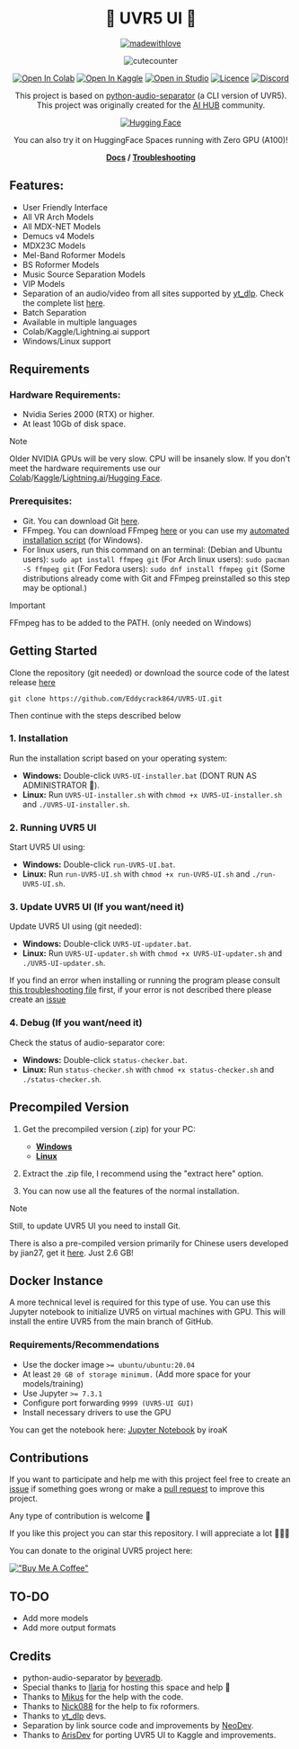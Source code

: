 <h1 align="center"><b> 🎵 UVR5 UI 🎵 </b></h1>
<div align="center">

[![madewithlove](https://img.shields.io/badge/made_with-%E2%9D%A4-red?style=for-the-badge&labelColor=orange)](https://github.com/Eddycrack864/UVR5-UI)

![cutecounter](https://count.nett.moe/get/uvr5_ui_colab/img?theme=rule34)

[![Open In Colab](https://img.shields.io/badge/Colab-F9AB00?style=for-the-badge&logo=googlecolab&color=525252)](https://colab.research.google.com/github/Eddycrack864/UVR5-UI/blob/main/UVR_UI.ipynb)
[![Open In Kaggle](https://img.shields.io/badge/Kaggle-20BEFF?style=for-the-badge&logo=Kaggle&logoColor=white)](https://www.kaggle.com/code/eddycrack864/uvr5-ui)
<a target="_blank" href="https://lightning.ai/new?repo_url=https%3A%2F%2Fgithub.com%2FEddycrack864%2FUVR5-UI%2Fblob%2Fmain%2FUVR_UI.ipynb">
<img src="https://pl-bolts-doc-images.s3.us-east-2.amazonaws.com/app-2/studio-badge.svg" alt="Open in Studio"/></a>
[![Licence](https://img.shields.io/badge/LICENSE-MIT-green.svg?style=for-the-badge)](https://github.com/Eddycrack864/UVR5-UI/blob/main/LICENSE)
[![Discord](https://img.shields.io/badge/Community-Discord-7289DA?style=for-the-badge&logo=discord&logoColor=white)](https://discord.gg/aihub)

This project is based on [python-audio-separator](https://github.com/karaokenerds/python-audio-separator) (a CLI version of UVR5). This project was originally created for the [AI ​​HUB](https://discord.gg/aihub) community.

</div>
<div align="center">
  
[![Hugging Face](https://huggingface.co/datasets/huggingface/badges/resolve/main/open-in-hf-spaces-xl-dark.svg?download=true)](https://huggingface.co/spaces/TheStinger/UVR5_UI)

You can also try it on HuggingFace Spaces running with Zero GPU (A100)!

</div>
 
<div align="center">

**[Docs](https://github.com/Eddycrack864/UVR5-UI/blob/main/info/docs.md) / [Troubleshooting](https://github.com/Eddycrack864/UVR5-UI/blob/main/info/troubleshooting.md)**

</div>

## Features: 
* User Friendly Interface
* All VR Arch Models
* All MDX-NET Models
* Demucs v4 Models
* MDX23C Models
* Mel-Band Roformer Models
* BS Roformer Models
* Music Source Separation Models
* VIP Models
* Separation of an audio/video from all sites supported by [yt_dlp](https://github.com/yt-dlp/yt-dlp). Check the complete list [here](https://github.com/yt-dlp/yt-dlp/blob/master/supportedsites.md).
* Batch Separation
* Available in multiple languages
* Colab/Kaggle/Lightning.ai support
* Windows/Linux support

## Requirements

### Hardware Requirements:
* Nvidia Series 2000 (RTX) or higher.
* At least 10Gb of disk space. 

> [!NOTE]  
> Older NVIDIA GPUs will be very slow. CPU will be insanely slow. If you don't meet the hardware requirements use our [Colab](https://colab.research.google.com/github/Eddycrack864/UVR5-UI/blob/main/UVR_UI.ipynb)/[Kaggle](https://www.kaggle.com/code/eddycrack864/uvr5-ui)/[Lightning.ai](https://lightning.ai/eddycrack864/studios/uvr5-ui)/[Hugging Face](https://huggingface.co/spaces/TheStinger/UVR5_UI).

### Prerequisites:
- Git. You can download Git [here](https://git-scm.com/downloads).
- FFmpeg. You can download FFmpeg [here](https://www.ffmpeg.org/download.html) or you can use my [automated installation script](https://github.com/Eddycrack864/UVR5-UI/blob/main/info/ffmpeg-installer.bat) (for Windows).
- For linux users, run this command on an terminal: (Debian and Ubuntu users): `sudo apt install ffmpeg git` (For Arch linux users): `sudo pacman -S ffmpeg git` (For Fedora users): `sudo dnf install ffmpeg git`
(Some distributions already come with Git and FFmpeg preinstalled so this step may be optional.)

> [!IMPORTANT]  
> FFmpeg has to be added to the PATH. (only needed on Windows)

## Getting Started

Clone the repository (git needed) or download the source code of the latest release [here](https://github.com/Eddycrack864/UVR5-UI/releases)

```
git clone https://github.com/Eddycrack864/UVR5-UI.git
```

Then continue with the steps described below

### 1. Installation

Run the installation script based on your operating system:

- **Windows:** Double-click `UVR5-UI-installer.bat` (DONT RUN AS ADMINISTRATOR 🚧).
- **Linux:** Run `UVR5-UI-installer.sh` with `chmod +x UVR5-UI-installer.sh` and `./UVR5-UI-installer.sh`.

### 2. Running UVR5 UI

Start UVR5 UI using:

- **Windows:** Double-click `run-UVR5-UI.bat`.
- **Linux:** Run `run-UVR5-UI.sh` with `chmod +x run-UVR5-UI.sh` and `./run-UVR5-UI.sh`.

### 3. Update UVR5 UI (If you want/need it)

Update UVR5 UI using (git needed):

- **Windows:** Double-click `UVR5-UI-updater.bat`.
- **Linux:** Run `UVR5-UI-updater.sh` with `chmod +x UVR5-UI-updater.sh` and `./UVR5-UI-updater.sh`.

If you find an error when installing or running the program please consult [this troubleshooting file](https://github.com/Eddycrack864/UVR5-UI/blob/main/info/troubleshooting.md) first, if your error is not described there please create an [issue](https://github.com/Eddycrack864/UVR5-UI/issues)

### 4. Debug (If you want/need it)

Check the status of audio-separator core:

- **Windows:** Double-click `status-checker.bat`.
- **Linux:** Run `status-checker.sh` with `chmod +x status-checker.sh` and `./status-checker.sh`.

## Precompiled Version
1. Get the precompiled version (.zip) for your PC:
   - **[Windows](https://huggingface.co/Eddycrack864/UVR5-UI/tree/main/Windows)**
   - **[Linux](https://huggingface.co/Eddycrack864/UVR5-UI/tree/main/Linux)**

2. Extract the .zip file, I recommend using the "extract here" option.
3. You can now use all the features of the normal installation.

> [!NOTE]  
> Still, to update UVR5 UI you need to install Git.

There is also a pre-compiled version primarily for Chinese users developed by jian27, get it [here](https://www.jian27.com/html/2231.html). Just 2.6 GB! 

## Docker Instance

A more technical level is required for this type of use. You can use this Jupyter notebook to initialize UVR5 on virtual machines with GPU. This will install the entire UVR5 from the main branch of GitHub.

### Requirements/Recommendations
- Use the docker image `>= ubuntu/ubuntu:20.04`
- At least `20 GB of storage minimum.` (Add more space for your models/training)
- Use Jupyter `>= 7.3.1`
- Configure port forwarding `9999 (UVR5-UI GUI)`
- Install necessary drivers to use the GPU

You can get the notebook here: [Jupyter Notebook](https://github.com/Eddycrack864/UVR5-UI/blob/main/UVR_UI_Jupyter.ipynb) by iroaK


## Contributions
If you want to participate and help me with this project feel free to create an [issue](https://github.com/Eddycrack864/UVR5-UI/issues) if something goes wrong or make a [pull request](https://github.com/Eddycrack864/UVR5-UI/pulls) to improve this project.

Any type of contribution is welcome 💖

If you like this project you can star this repository. I will appreciate a lot 💖💖💖

You can donate to the original UVR5 project here:

[!["Buy Me A Coffee"](https://www.buymeacoffee.com/assets/img/custom_images/orange_img.png)](https://www.buymeacoffee.com/uvr5)

## TO-DO
* Add more models
* Add more output formats

## Credits
* python-audio-separator by [beveradb](https://github.com/beveradb).
* Special thanks to [Ilaria](https://github.com/TheStingerX) for hosting this space and help 💖
* Thanks to [Mikus](https://github.com/cappuch) for the help with the code.
* Thanks to [Nick088](https://github.com/Nick088Official) for the help to fix roformers.
* Thanks to [yt_dlp](https://github.com/yt-dlp/yt-dlp) devs.
* Separation by link source code and improvements by [NeoDev](https://github.com/TheNeodev).
* Thanks to [ArisDev](https://github.com/aris-py) for porting UVR5 UI to Kaggle and improvements.